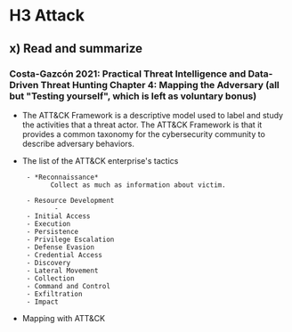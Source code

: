 # H3 Attack

## x) Read and summarize 

### Costa-Gazcón 2021: Practical Threat Intelligence and Data-Driven Threat Hunting Chapter 4: Mapping the Adversary (all but "Testing yourself", which is left as voluntary bonus)

- The ATT&CK Framework is a descriptive model used to label and study the activities that a threat actor. The ATT&CK Framework is that it provides a          common taxonomy for the cybersecurity community to describe adversary behaviors.

- The list of the ATT&CK enterprise's tactics

       - *Reconnaissance*
             Collect as much as information about victim.
              
       - Resource Development
              - 
       - Initial Access
       - Execution
       - Persistence
       - Privilege Escalation
       - Defense Evasion
       - Credential Access
       - Discovery
       - Lateral Movement
       - Collection
       - Command and Control
       - Exfiltration
       - Impact
       
- Mapping with ATT&CK

